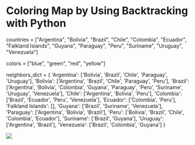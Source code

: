 # Coloring Map by Using Backtracking with Python

countries = ["Argentina", "Bolivia", "Brazil", "Chile", "Colombia", "Ecuador", 
             "Falkland Islands", "Guyana", "Paraguay", "Peru", "Suriname", 
             "Uruguay", "Venezuela"]
			 
colors = ["blue", "green", "red", "yellow"]

neighbors_dict = {
    'Argentina': ['Bolivia', 'Brazil', 'Chile', 'Paraguay', 'Uruguay'],
    'Bolivia': ['Argentina', 'Brazil', 'Chile', 'Paraguay', 'Peru'],
    'Brazil': ['Argentina', 'Bolivia', 'Colombia', 'Guyana', 'Paraguay',
               'Peru', 'Suriname', 'Uruguay', 'Venezuela'],
    'Chile': ['Argentina', 'Bolivia', 'Peru'],
    'Colombia': ['Brazil', 'Ecuador', 'Peru', 'Venezuela'],
    'Ecuador': ['Colombia', 'Peru'],
    'Falkland Islands': [],
    'Guyana': ['Brazil', 'Suriname', 'Venezuela'],
    'Paraguay': ['Argentina', 'Bolivia', 'Brazil'],
    'Peru': ['Bolivia', 'Brazil', 'Chile', 'Colombia', 'Ecuador'],
    'Suriname': ['Brazil', 'Guyana'],
    'Uruguay': ['Argentina', 'Brazil'],
    'Venezuela': ['Brazil', 'Colombia', 'Guyana']
    }


<img src="/resources/colored-plot.html"/>
